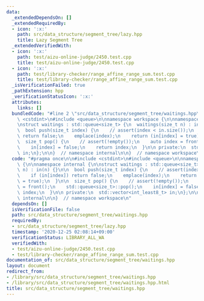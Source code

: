```yaml
---
data:
  _extendedDependsOn: []
  _extendedRequiredBy:
  - icon: ':x:'
    path: src/data_structure/segment_tree/lazy.hpp
    title: Lazy Segment Tree
  _extendedVerifiedWith:
  - icon: ':x:'
    path: test/aizu-online-judge/2450.test.cpp
    title: test/aizu-online-judge/2450.test.cpp
  - icon: ':x:'
    path: test/library-checker/range_affine_range_sum.test.cpp
    title: test/library-checker/range_affine_range_sum.test.cpp
  _isVerificationFailed: true
  _pathExtension: hpp
  _verificationStatusIcon: ':x:'
  attributes:
    links: []
  bundledCode: "#line 2 \"src/data_structure/segment_tree/waitings.hpp\"\n\n#include\
    \ <cstdint>\n#include <queue>\n\nnamespace workspace {\n\nnamespace internal {\n\
    \nstruct waitings : std::queue<size_t> {\n  waitings(size_t n) : in(n) {}\n\n\
    \  bool push(size_t index) {\n    // assert(index < in.size());\n    if (in[index])\
    \ return false;\n    emplace(index);\n    return (in[index] = true);\n  }\n\n\
    \  size_t pop() {\n    // assert(!empty());\n    auto index = front();\n    std::queue<size_t>::pop();\n\
    \    in[index] = false;\n    return index;\n  }\n\n private:\n  std::vector<int_least8_t>\
    \ in;\n};\n\n}  // namespace internal\n\n}  // namespace workspace\n"
  code: "#pragma once\n\n#include <cstdint>\n#include <queue>\n\nnamespace workspace\
    \ {\n\nnamespace internal {\n\nstruct waitings : std::queue<size_t> {\n  waitings(size_t\
    \ n) : in(n) {}\n\n  bool push(size_t index) {\n    // assert(index < in.size());\n\
    \    if (in[index]) return false;\n    emplace(index);\n    return (in[index]\
    \ = true);\n  }\n\n  size_t pop() {\n    // assert(!empty());\n    auto index\
    \ = front();\n    std::queue<size_t>::pop();\n    in[index] = false;\n    return\
    \ index;\n  }\n\n private:\n  std::vector<int_least8_t> in;\n};\n\n}  // namespace\
    \ internal\n\n}  // namespace workspace\n"
  dependsOn: []
  isVerificationFile: false
  path: src/data_structure/segment_tree/waitings.hpp
  requiredBy:
  - src/data_structure/segment_tree/lazy.hpp
  timestamp: '2020-12-25 02:08:14+09:00'
  verificationStatus: LIBRARY_ALL_WA
  verifiedWith:
  - test/aizu-online-judge/2450.test.cpp
  - test/library-checker/range_affine_range_sum.test.cpp
documentation_of: src/data_structure/segment_tree/waitings.hpp
layout: document
redirect_from:
- /library/src/data_structure/segment_tree/waitings.hpp
- /library/src/data_structure/segment_tree/waitings.hpp.html
title: src/data_structure/segment_tree/waitings.hpp
---
```

